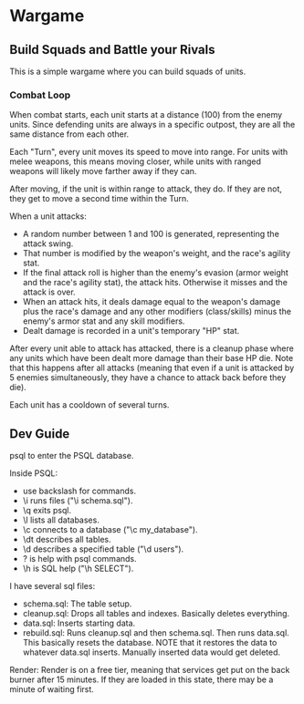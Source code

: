 # Wargame

## Build Squads and Battle your Rivals

This is a simple wargame where you can build squads of units.

### Combat Loop
When combat starts, each unit starts at a distance (100) from the enemy units.  Since defending units are always in a specific outpost, they are all the same distance from each other.

Each "Turn", every unit moves its speed to move into range.  For units with melee weapons, this means moving closer, while units with ranged weapons will likely move farther away if they can.

After moving, if the unit is within range to attack, they do.  If they are not, they get to move a second time within the Turn.

When a unit attacks:
 - A random number between 1 and 100 is generated, representing the attack swing.
 - That number is modified by the weapon's weight, and the race's agility stat.
 - If the final attack roll is higher than the enemy's evasion (armor weight and the race's agility stat), the attack hits.  Otherwise it misses and the attack is over.
 - When an attack hits, it deals damage equal to the weapon's damage plus the race's damage and any other modifiers (class/skills) minus the enemy's armor stat and any skill modifiers.
 - Dealt damage is recorded in a unit's temporary "HP" stat.

After every unit able to attack has attacked, there is a cleanup phase where any units which have been dealt more damage than their base HP die.  Note that this happens after all attacks (meaning that even if a unit is attacked by 5 enemies simultaneously, they have a chance to attack back before they die).

Each unit has a cooldown of several turns.


## Dev Guide

psql <Neon connection string> to enter the PSQL database.

Inside PSQL:
 - use backslash for commands.
 - \i runs files ("\i schema.sql").
 - \q exits psql.
 - \l lists all databases.
 - \c connects to a database ("\c my_database").
 - \dt describes all tables.
 - \d describes a specified table ("\d users").
 - \? is help with psql commands.
 - \h is SQL help ("\h SELECT").

I have several sql files:
 - schema.sql: The table setup.
 - cleanup.sql: Drops all tables and indexes.  Basically deletes everything.
 - data.sql: Inserts starting data.
 - rebuild.sql: Runs cleanup.sql and then schema.sql.  Then runs data.sql.  This basically resets the database.  NOTE that it restores the data to whatever data.sql inserts.  Manually inserted data would get deleted.

Render:
Render is on a free tier, meaning that services get put on the back burner after 15 minutes.  If they are loaded in this state, there may be a minute of waiting first.

